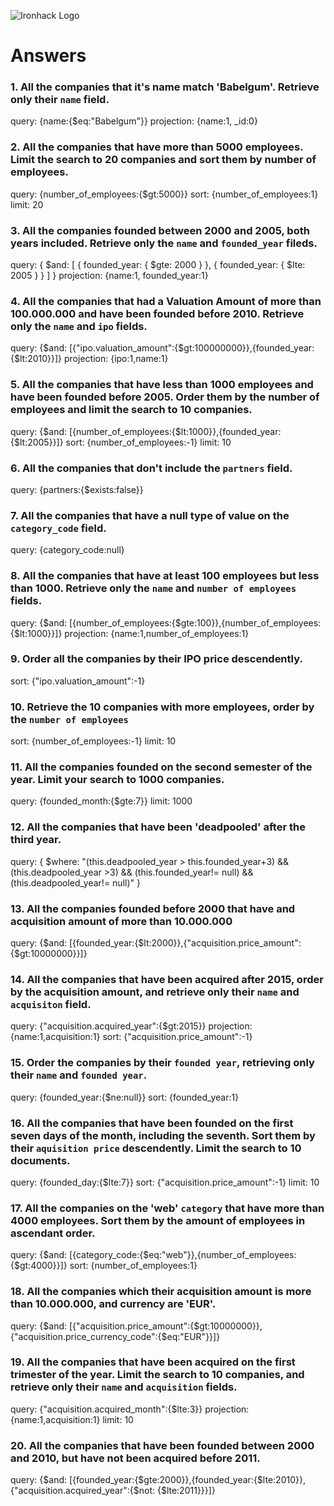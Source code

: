 ![Ironhack Logo](https://i.imgur.com/1QgrNNw.png)

# Answers

### 1. All the companies that it's name match 'Babelgum'. Retrieve only their `name` field.

query: {name:{$eq:"Babelgum"}}
projection: {name:1, _id:0}

### 2. All the companies that have more than 5000 employees. Limit the search to 20 companies and sort them by **number of employees**.

query: {number_of_employees:{$gt:5000}}
sort: {number_of_employees:1}
limit: 20

### 3. All the companies founded between 2000 and 2005, both years included. Retrieve only the `name` and `founded_year` fileds.

query: { $and: [ { founded_year: { $gte: 2000 } }, { founded_year: { $lte: 2005 } } ] }
projection: {name:1, founded_year:1}


### 4. All the companies that had a Valuation Amount of more than 100.000.000 and have been founded before 2010. Retrieve only the `name` and `ipo` fields.

query: {$and: [{"ipo.valuation_amount":{$gt:100000000}},{founded_year:{$lt:2010}}]}
projection: {ipo:1,name:1}


### 5. All the companies that have less than 1000 employees and have been founded before 2005. Order them by the number of employees and limit the search to 10 companies.

query: {$and: [{number_of_employees:{$lt:1000}},{founded_year:{$lt:2005}}]}
sort: {number_of_employees:-1}
limit: 10

### 6. All the companies that don't include the `partners` field.

query: {partners:{$exists:false}}


### 7. All the companies that have a null type of value on the `category_code` field.

query: {category_code:null}

### 8. All the companies that have at least 100 employees but less than 1000. Retrieve only the `name` and `number of employees` fields.

query: {$and: [{number_of_employees:{$gte:100}},{number_of_employees:{$lt:1000}}]}
projection: {name:1,number_of_employees:1}


### 9. Order all the companies by their IPO price descendently.

sort: {"ipo.valuation_amount":-1}

### 10. Retrieve the 10 companies with more employees, order by the `number of employees`

sort: {number_of_employees:-1}
limit: 10

### 11. All the companies founded on the second semester of the year. Limit your search to 1000 companies.

query: {founded_month:{$gte:7}}
limit: 1000

### 12. All the companies that have been 'deadpooled' after the third year.

query: { $where: "(this.deadpooled_year > this.founded_year+3) && (this.deadpooled_year >3) && (this.founded_year!= null) && (this.deadpooled_year!= null)"  }


### 13. All the companies founded before 2000 that have and acquisition amount of more than 10.000.000

query: {$and: [{founded_year:{$lt:2000}},{"acquisition.price_amount":{$gt:10000000}}]}

### 14. All the companies that have been acquired after 2015, order by the acquisition amount, and retrieve only their `name` and `acquisiton` field.

query: {"acquisition.acquired_year":{$gt:2015}}
projection: {name:1,acquisition:1}
sort: {"acquisition.price_amount":-1}

### 15. Order the companies by their `founded year`, retrieving only their `name` and `founded year`.

query: {founded_year:{$ne:null}}
sort: {founded_year:1}


### 16. All the companies that have been founded on the first seven days of the month, including the seventh. Sort them by their `aquisition price` descendently. Limit the search to 10 documents.

query: {founded_day:{$lte:7}}
sort: {"acquisition.price_amount":-1}
limit: 10

### 17. All the companies on the 'web' `category` that have more than 4000 employees. Sort them by the amount of employees in ascendant order.

query: {$and: [{category_code:{$eq:"web"}},{number_of_employees:{$gt:4000}}]}
sort: {number_of_employees:1}


### 18. All the companies which their acquisition amount is more than 10.000.000, and currency are 'EUR'.

query: {$and: [{"acquisition.price_amount":{$gt:10000000}},{"acquisition.price_currency_code":{$eq:"EUR"}}]}


### 19. All the companies that have been acquired on the first trimester of the year. Limit the search to 10 companies, and retrieve only their `name` and `acquisition` fields.

query: {"acquisition.acquired_month":{$lte:3}}
projection: {name:1,acquisition:1}
limit: 10

### 20. All the companies that have been founded between 2000 and 2010, but have not been acquired before 2011.

query: {$and: [{founded_year:{$gte:2000}},{founded_year:{$lte:2010}}, {"acquisition.acquired_year":{$not: {$lte:2011}}}]}
